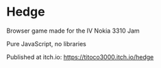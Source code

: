 # Hedge
Browser game made for the IV Nokia 3310 Jam

Pure JavaScript, no libraries

Published at itch.io: <https://titoco3000.itch.io/hedge>
